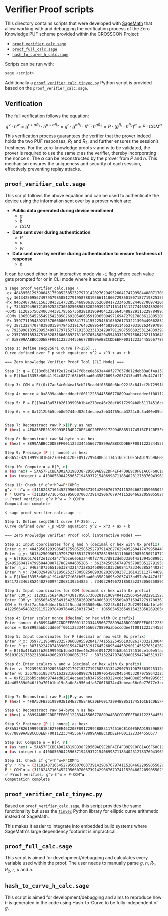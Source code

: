 # Verifier Proof scripts

This directory contains scripts that were developed with
[SageMath](https://www.sagemath.org/) that allow working with and debugging the
verification process of the Zero Knowledge PUF scheme provided within the
CROSSCON Project:

- [`proof_verifier_calc.sage`](./proof_verifier_calc.sage)
- [`proof_full_calc.sage`](./proof_full_calc.sage)
- [`hash_to_curve_h_calc.sage`](./hash_to_curve_h_calc.sage)

Scripts can be run with:

```sh
sage <script>
```
Additionally a [`proof_verifier_calc_tinyec.py`](./proof_verifier_calc_tinyec.py) Python script is
provided based on the `proof_verifier_calc.sage`.

## Verification

The full verification follows the equation:

$$
g^v \cdot h^w = g^{r+\alpha R_1} \cdot h^{u+\alpha R_2} = g^r \cdot g^{\alpha R_1} \cdot h^u \cdot h^{\alpha R_2} = P \cdot (g^{R_1} \cdot h^{R_2})^{\alpha} = P \cdot \textit{COM}^{\alpha}
$$

This verification process guarantees the verifier that the prover indeed holds
the two PUF responses, $R_1$ and $R_2$, and further ensures the session’s
freshness. For the zero-knowledge proofs $v$ and $w$ to be validated, the prover
is required to use the same $\alpha$ as the verifier, thereby incorporating the
nonce $n$. The $\alpha$ can be reconstructed by the prover from $P$ and $n$.
This mechanism ensures the uniqueness and security of each session, effectively
preventing replay attacks.

## `proof_verifier_calc.sage`

This script follows the above equation and can be used to authenticate the device
using the information sent over by a prover which are:

- **Public data generated during device enrollment**
    - $g$
    - $h$
    - $\textit{COM}$
- **Data sent over during authentication**
    - $P$
    - $v$
    - $w$
- **Data sent over by verifier during authentication to ensure freshness of response**
    - $n$

It can be used either in an interactive mode via `-i` flag where each value
gets prompted for or in CLI mode where it acts as a script.

```sh
$ sage proof_verifier_calc.sage \
-gx 48439561293906451759052585252797914202762949526041747995844080717082404635286 \
-gy 36134250956749795798585127919587881956611106672985015071877198253568414405109 \
-hx 94624073665156338432147328534689061835260841723346385244027009742068139364825 \
-hy 73403294967218502523730502508903820209392371161415112774469248920960131285988 \
-COMx 112025756240634438179565736028181969404122566454882291152297849976449250317343 \
-COMy 10650545265491542385826920540605919365094971694727917883612805206310072466114 \
-Px 35977119548923257066080559284177415522545610302617332213904496628370988051737 \
-Py 38713224707483900159478453191764526895444582901145527031626248970917199917364 \
-v 792399813392095348971797152771925823313242907911907556392531248393922463594766528183389183375614642757537811209602855389808522711850594471442217056242501 \
-w 2357955185347516328316068892761109705450204554033207975864232110364548139844082018563954738779955708629152840189256415617268361278997714407554772550586525 \
-n 0x8899AABBCCDDEEFF00112233445566778899AABBCCDDEEFF00112233445566778899AABBCCDDEEFF00112233445566778899AABBCCDDEEFF0011223344556677

Step 1: Define secp256r1 curve (P-256)...
Curve defined over F_p with equation: y^2 = x^3 + ax + b

=== Zero Knowledge Verifier Proof Tool (CLI Mode) ===

Step 2: g = E((0x6b17d1f2e12c4247f8bce6e563a440f277037d812deb33a0f4a13945d898c296, 0x4fe342e2fe1a7f9b8ee7eb4a7c0f9e162bce33576b315ececbb6406837bf51f5)) -> (48439561293906451759052585252797914202762949526041747995844080717082404635286 : 36134250956749795798585127919587881956611106672985015071877198253568414405109 : 1)
h = E((0xd13353e86b41f94c8877f68fb95aad0a35820695e2037413bd57a9c447df11d9, 0xa248caebbb366b69fdebd312588b9702d81de34eed740ed27a246d2ee7ba43e4)) -> (94624073665156338432147328534689061835260841723346385244027009742068139364825 : 73403294967218502523730502508903820209392371161415112774469248920960131285988 : 1)

Step 3: COM = E((0xf7ac54c0d4eaf8cb2f5caddf03500e8bc922f8c841cf2b7299164a1bfa07541f, 0x178bfeb811c197ca942c65a6cc240774df4b263ffef3d5b08ae7ae5a8cb5bac2)) -> (112025756240634438179565736028181969404122566454882291152297849976449250317343 : 10650545265491542385826920540605919365094971694727917883612805206310072466114 : 1)

Step 4: nonce = 0x8899aabbccddeeff00112233445566778899aabbccddeeff00112233445566778899aabbccddeeff00112233445566778899aabbccddeeff0011223344556677

Step 5: P = E((0x4f8a53fb26199993b1b4e270ee46c20ef09172994b8b51174516ce1c0e5fad19, 0x5596e89ffabc45ef0b1a38bd12daebddbef4a47278e46ea7194e671d4602b134)) -> (35977119548923257066080559284177415522545610302617332213904496628370988051737 : 38713224707483900159478453191764526895444582901145527031626248970917199917364 : 1)

Step 6: v = 0xf212b6b5ceb8d9744ed82d14ecaea3eb34765cab3224c8c3a400e85bf0a9956c5ff1a7f079442af52152ae54b4e27820ebaf3aebaa51462a3475f31a40a8b45, w = 0x2d0571e2867f05098c79635c6b1214c759ba73f9564fc8304e465339d046ff9a701b1bb19c8a6c8c956bdfa670618874c43ebeae56c0e77677e3ccc9e46c909d


Step 7: Reconstruct raw P.x||P.y as hex
P (hex) = 4F8A53FB26199993B1B4E270EE46C20EF09172994B8B51174516CE1C0E5FAD195596E89FFABC45EF0B1A38BD12DAEBDDBEF4A47278E46EA7194E671D4602B134

Step 8: Reconstruct raw 64-byte n as hex
n (hex) = 8899AABBCCDDEEFF00112233445566778899AABBCCDDEEFF00112233445566778899AABBCCDDEEFF00112233445566778899AABBCCDDEEFF0011223344556677

Step 9: Preimage (P || nonce) as hex:
4F8A53FB26199993B1B4E270EE46C20EF09172994B8B51174516CE1C0E5FAD195596E89FFABC45EF0B1A38BD12DAEBDDBEF4A47278E46EA7194E671D4602B1348899AABBCCDDEEFF00112233445566778899AABBCCDDEEFF00112233445566778899AABBCCDDEEFF00112233445566778899AABBCCDDEEFF0011223344556677

Step 10: Compute α = H(P, n)
α (as hex) = 5AA57FECBEAD02A319BD38F2D569AE9E2DF4EF4FD9E9C0F81AC6F68C19E87689
α (as integer) = 41000569042596371943937215406998711834023127337694396939792979043088329111177

Step 11: Check if g^v*h^w=P*COM^α
g^v * h^w = (31182487165452795660700373914290676797411520466220590550296240449630842827182 : 75314957680499870089202413026433607192812385619111420323720715698074380668656 : 1)
P * COM^α = (31182487165452795660700373914290676797411520466220590550296240449630842827182 : 75314957680499870089202413026433607192812385619111420323720715698074380668656 : 1)
✅ Proof verifies: g^v·h^w = P·COM^α
Computation complete
```

```sh
$ sage proof_verifier_calc.sage -i

Step 1: Define secp256r1 curve (P-256)...
Curve defined over F_p with equation: y^2 = x^3 + ax + b

=== Zero Knowledge Verifier Proof Tool (Interactive Mode) ===

Step 2: Input coordinates for g and h (decimal or hex with 0x prefix)
Enter g_x: 48439561293906451759052585252797914202762949526041747995844080717082404635286
Enter g_y: 36134250956749795798585127919587881956611106672985015071877198253568414405109
g = E((0x6b17d1f2e12c4247f8bce6e563a440f277037d812deb33a0f4a13945d898c296, 0x4fe342e2fe1a7f9b8ee7eb4a7c0f9e162bce33576b315ececbb6406837bf51f5)) -> (4843956129390645175905258525279791420276
2949526041747995844080717082404635286 : 36134250956749795798585127919587881956611106672985015071877198253568414405109 : 1)
Enter h_x: 94624073665156338432147328534689061835260841723346385244027009742068139364825
Enter h_y: 73403294967218502523730502508903820209392371161415112774469248920960131285988
h = E((0xd13353e86b41f94c8877f68fb95aad0a35820695e2037413bd57a9c447df11d9, 0xa248caebbb366b69fdebd312588b9702d81de34eed740ed27a246d2ee7ba43e4)) -> (9462407366515633843214732853468906183526
0841723346385244027009742068139364825 : 73403294967218502523730502508903820209392371161415112774469248920960131285988 : 1)

Step 3: Input coordinates for COM (decimal or hex with 0x prefix)
Enter COM_x: 112025756240634438179565736028181969404122566454882291152297849976449250317343
Enter COM_y: 10650545265491542385826920540605919365094971694727917883612805206310072466114
COM = E((0xf7ac54c0d4eaf8cb2f5caddf03500e8bc922f8c841cf2b7299164a1bfa07541f, 0x178bfeb811c197ca942c65a6cc240774df4b263ffef3d5b08ae7ae5a8cb5bac2)) -> (11202575624063443817956573602818196940
4122566454882291152297849976449250317343 : 10650545265491542385826920540605919365094971694727917883612805206310072466114 : 1)

Step 4: Enter scalar nonce (decimal or hex with 0x prefix)
Enter nonce: 0x8899AABBCCDDEEFF00112233445566778899AABBCCDDEEFF00112233445566778899AABBCCDDEEFF00112233445566778899AABBCCDDEEFF0011223344556677
nonce = 0x8899aabbccddeeff00112233445566778899aabbccddeeff00112233445566778899aabbccddeeff00112233445566778899aabbccddeeff0011223344556677

Step 5: Input coordinates for P (decimal or hex with 0x prefix)
Enter P_x: 35977119548923257066080559284177415522545610302617332213904496628370988051737
Enter P_y: 38713224707483900159478453191764526895444582901145527031626248970917199917364
P = E((0x4f8a53fb26199993b1b4e270ee46c20ef09172994b8b51174516ce1c0e5fad19, 0x5596e89ffabc45ef0b1a38bd12daebddbef4a47278e46ea7194e671d4602b134)) -> (3597711954892325706608055928417741552254
5610302617332213904496628370988051737 : 38713224707483900159478453191764526895444582901145527031626248970917199917364 : 1)

Step 6: Enter scalars v and w (decimal or hex with 0x prefix)
Enter v: 792399813392095348971797152771925823313242907911907556392531248393922463594766528183389183375614642757537811209602855389808522711850594471442217056242501
Enter w: 2357955185347516328316068892761109705450204554033207975864232110364548139844082018563954738779955708629152840189256415617268361278997714407554772550586525
v = 0xf212b6b5ceb8d9744ed82d14ecaea3eb34765cab3224c8c3a400e85bf0a9956c5ff1a7f079442af52152ae54b4e27820ebaf3aebaa51462a3475f31a40a8b45, w = 0x2d0571e2867f05098c79635c6b1214c759ba73f9564fc83
04e465339d046ff9a701b1bb19c8a6c8c956bdfa670618874c43ebeae56c0e77677e3ccc9e46c909d


Step 7: Reconstruct raw P.x||P.y as hex
P (hex) = 4F8A53FB26199993B1B4E270EE46C20EF09172994B8B51174516CE1C0E5FAD195596E89FFABC45EF0B1A38BD12DAEBDDBEF4A47278E46EA7194E671D4602B134

Step 8: Reconstruct raw 64-byte n as hex
n (hex) = 8899AABBCCDDEEFF00112233445566778899AABBCCDDEEFF00112233445566778899AABBCCDDEEFF00112233445566778899AABBCCDDEEFF0011223344556677

Step 9: Preimage (P || nonce) as hex:
4F8A53FB26199993B1B4E270EE46C20EF09172994B8B51174516CE1C0E5FAD195596E89FFABC45EF0B1A38BD12DAEBDDBEF4A47278E46EA7194E671D4602B1348899AABBCCDDEEFF00112233445566778899AABBCCDDEEFF001122334455
66778899AABBCCDDEEFF00112233445566778899AABBCCDDEEFF0011223344556677

Step 10: Compute α = H(P, n)
α (as hex) = 5AA57FECBEAD02A319BD38F2D569AE9E2DF4EF4FD9E9C0F81AC6F68C19E87689
α (as integer) = 41000569042596371943937215406998711834023127337694396939792979043088329111177

Step 11: Check if g^v*h^w=P*COM^α
g^v * h^w = (31182487165452795660700373914290676797411520466220590550296240449630842827182 : 75314957680499870089202413026433607192812385619111420323720715698074380668656 : 1)
P * COM^α = (31182487165452795660700373914290676797411520466220590550296240449630842827182 : 75314957680499870089202413026433607192812385619111420323720715698074380668656 : 1)
✅ Proof verifies: g^v·h^w = P·COM^α
Computation complete
```

## `proof_verifier_calc_tinyec.py`

Based on `proof_verifier_calc.sage`, this script provides the same functionality but uses the
[`tinyec`](https://pypi.org/project/tinyec/) Python library for elliptic curve arithmetic instead of SageMath.

This makes it easier to integrate into embedded build systems where SageMath's large dependency footprint is impractical.

## `proof_full_calc.sage`

This script is aimed for development/debugging and calculates every variable
used within the proof. The user needs to manually parse $g$, $h$, $R_1$, $R_2$,
$r$, $u$ and $n$.

## `hash_to_curve_h_calc.sage`

This script is aimed for development/debugging and aims to reproduce how $h$ is
generated in the code using Hash-to-Curve to be fully independent of $g$.
